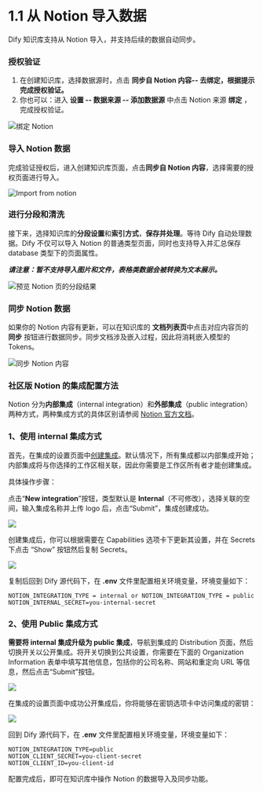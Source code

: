 # 1.1 从 Notion 导入数据

Dify 知识库支持从 Notion 导入，并支持后续的数据自动同步。

### 授权验证

1. 在创建知识库，选择数据源时，点击 **同步自 Notion 内容-- 去绑定，根据提示完成授权验证。**
2. 你也可以：进入 **设置 -- 数据来源 -- 添加数据源** 中点击 Notion 来源 **绑定** ，完成授权验证。

![绑定 Notion](https://assets-docs.dify.ai/2024/12/f1d5bcdcfbd57407e0bce1597df4daad.png)

### 导入 Notion 数据

完成验证授权后，进入创建知识库页面，点击**同步自 Notion 内容**，选择需要的授权页面进行导入。

![Import from notion](https://assets-docs.dify.ai/2025/01/ac130faeb40a59662c2f63b9680d061e.png)

### 进行分段和清洗

接下来，选择知识库的**分段设置**和**索引方式**，**保存并处理**。等待 Dify 自动处理数据。Dify 不仅可以导入 Notion 的普通类型页面，同时也支持导入并汇总保存 database 类型下的页面属性。

_**请注意：暂不支持导入图片和文件，表格类数据会被转换为文本展示。**_

![预览 Notion 页的分段结果](https://assets-docs.dify.ai/2024/12/ab1b1aa690adad153cac0a321b6b7585.png)

### 同步 Notion 数据

如果你的 Notion 内容有更新，可以在知识库的 **文档列表页**中点击对应内容页的 **同步** 按钮进行数据同步。同步文档涉及嵌入过程，因此将消耗嵌入模型的 Tokens。

![同步 Notion 内容](https://assets-docs.dify.ai/2024/12/af7cabd98c3aac392819d9041cc408de.png)

### 社区版 Notion 的集成配置方法

Notion 分为**内部集成**（internal integration）和**外部集成**（public integration）两种方式，两种集成方式的具体区别请参阅 [Notion 官方文档](https://developers.notion.com/docs/authorization)。

### 1、**使用 internal 集成方式**

首先，在集成的设置页面中[创建集成](https://www.notion.so/my-integrations)。默认情况下，所有集成都以内部集成开始；内部集成将与你选择的工作区相关联，因此你需要是工作区所有者才能创建集成。

具体操作步骤：

点击“**New integration**”按钮，类型默认是 **Internal**（不可修改），选择关联的空间，输入集成名称并上传 logo 后，点击“Submit”，集成创建成功。

![](https://assets-docs.dify.ai/dify-enterprise-mintlify/zh_CN/guides/knowledge-base/create-knowledge-and-upload-documents/import-content-data/87e612b70469281ed2ec2c45038daf1e.png)

创建集成后，你可以根据需要在 Capabilities 选项卡下更新其设置，并在 Secrets 下点击 “Show” 按钮然后复制 Secrets。

![](https://assets-docs.dify.ai/dify-enterprise-mintlify/zh_CN/guides/knowledge-base/create-knowledge-and-upload-documents/import-content-data/a2e0a30fb3903d8cce6556ed9ecd3951.png)

复制后回到 Dify 源代码下，在 **.env** 文件里配置相关环境变量，环境变量如下：

```
NOTION_INTEGRATION_TYPE = internal or NOTION_INTEGRATION_TYPE = public
NOTION_INTERNAL_SECRET=you-internal-secret
```

### 2、**使用 Public 集成方式**

**需要将 internal 集成升级为 public 集成**，导航到集成的 Distribution 页面，然后切换开关以公开集成。将开关切换到公共设置，你需要在下面的 Organization Information 表单中填写其他信息，包括你的公司名称、网站和重定向 URL 等信息，然后点击“Submit”按钮。

![](https://assets-docs.dify.ai/dify-enterprise-mintlify/zh_CN/guides/knowledge-base/create-knowledge-and-upload-documents/import-content-data/3e7a700f41464d88057e63050c6f2093.png)

在集成的设置页面中成功公开集成后，你将能够在密钥选项卡中访问集成的密钥：

![](https://assets-docs.dify.ai/dify-enterprise-mintlify/zh_CN/guides/knowledge-base/create-knowledge-and-upload-documents/import-content-data/554557566ef3f56076be1e8542c4cddb.png)

回到 Dify 源代码下，在 **.env** 文件里配置相关环境变量，环境变量如下：

```
NOTION_INTEGRATION_TYPE=public
NOTION_CLIENT_SECRET=you-client-secret
NOTION_CLIENT_ID=you-client-id
```

配置完成后，即可在知识库中操作 Notion 的数据导入及同步功能。
